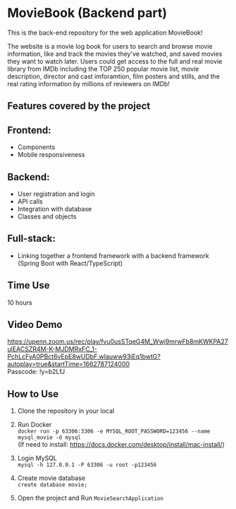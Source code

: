 # MovieBook (Backend part)
This is the back-end repository for the web application MovieBook! 

The website is a movie log book for users to search and browse movie information, like and track the movies they've watched, and saved movies they want to watch later. Users could get access to the full and real movie library from IMDb including the TOP 250 popular movie list, movie description, director and cast imforamtion, film posters and stills, and the real rating information by millions of reviewers on IMDb! 

## Features covered by the project
## Frontend:
- Components
- Mobile responsiveness

## Backend:
- User registration and login
- API calls
- Integration with database
- Classes and objects

## Full-stack:
- Linking together a frontend framework with a backend framework (Spring Boot with React/TypeScript)

## Time Use
10 hours

## Video Demo
https://upenn.zoom.us/rec/play/fvu0usSTqeG4M_Wwj9mrwFb8mKWKPA27ulEACSZR4M-K-MJDMRxFC_1-PchLcFyA0PBct6vEpE8wUDbF.wIauww93iEq1bwtG?autoplay=true&startTime=1662787124000   
Passcode: !y=b2LfJ

## How to Use
1. Clone the repository in your local

2. Run Docker   
```docker run -p 63306:3306 -e MYSQL_ROOT_PASSWORD=123456 --name mysql_movie -d mysql```   
(If need to install: https://docs.docker.com/desktop/install/mac-install/)

3. Login MySQL    
```mysql -h 127.0.0.1 -P 63306 -u root -p123456```

4. Create movie database   
```create database movie;```

5. Open the project and Run ```MovieSearchApplication```
